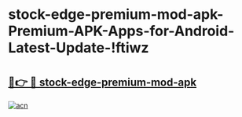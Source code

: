 # stock-edge-premium-mod-apk-Premium-APK-Apps-for-Android-Latest-Update-!ftiwz

# <h2><a href="https://2y83qh.esa.edu.pl?title=stock-edge-premium-mod-apk&ref=ftiwz">🔗👉 🔴 stock-edge-premium-mod-apk</a></h2>

[![acn](https://github.com/user-attachments/assets/0f9c940e-d8b0-45ae-aac7-cd30a18b3e1c)](https://2y83qh.esa.edu.pl?title=stock-edge-premium-mod-apk&ref=ftiwz)

